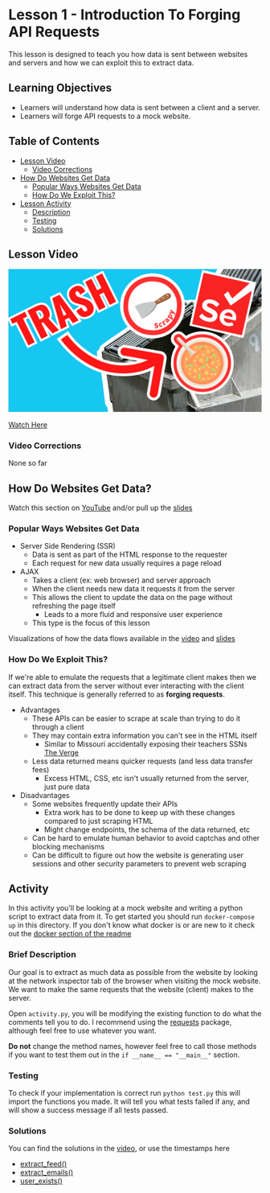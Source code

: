# Lesson 1 - Introduction To Forging API Requests

This lesson is designed to teach you how data is sent between websites and servers and how we can exploit this to extract data.

## Learning Objectives
* Learners will understand how data is sent between a client and a server.
* Learners will forge API requests to a mock website.


## Table of Contents
* [Lesson Video](#lesson-video)
    * [Video Corrections](#video-corrections)
* [How Do Websites Get Data](#how-do-websites-get-data)
    * [Popular Ways Websites Get Data](#popular-ways-websites-get-data)
    * [How Do We Exploit This?](#how-do-we-exploit-this)
* [Lesson Activity](#activity)
    * [Description](#brief-description)
    * [Testing](#testing)
    * [Solutions](#solutions)

## Lesson Video

[![](./thumbnail.png?raw=true)](https://www.youtube.com/watch?v=8GZPQUjd7pk&list=PLmRtxHvzkEE8Ofiy4hnnXSoxw7gs4HOHt)

[Watch Here](https://www.youtube.com/watch?v=8GZPQUjd7pk&list=PLmRtxHvzkEE8Ofiy4hnnXSoxw7gs4HOHt)

### Video Corrections
None so far

## How Do Websites Get Data?

Watch this section on [YouTube](https://www.youtube.com/watch?v=8GZPQUjd7pk&list=PLmRtxHvzkEE8Ofiy4hnnXSoxw7gs4HOHt) and/or pull up the [slides](./slides.pdf)

### Popular Ways Websites Get Data
* Server Side Rendering (SSR)
    * Data is sent as part of the HTML response to the requester
    * Each request for new data usually requires a page reload
* AJAX
    * Takes a client (ex: web browser) and server approach
    * When the client needs new data it requests it from the server
    * This allows the client to update the data on the page without refreshing the page itself
        * Leads to a more fluid and responsive user experience
    * This type is the focus of this lesson

Visualizations of how the data flows available in the [video](https://www.youtube.com/watch?v=8GZPQUjd7pk&list=PLmRtxHvzkEE8Ofiy4hnnXSoxw7gs4HOHt) and [slides](./slides.pdf)

### How Do We Exploit This?

If we're able to emulate the requests that a legitimate client makes then we can extract data from the server without ever interacting with the client itself. This technique is generally referred to as **forging requests**.

* Advantages
    * These APIs can be easier to scrape at scale than trying to do it through a client
    * They may contain extra information you can't see in the HTML itself
        * Similar to Missouri accidentally exposing their teachers SSNs [The Verge](https://www.theverge.com/2021/10/14/22726866/missouri-governor-department-elementary-secondary-education-ssn-vulnerability-disclosure)
    * Less data returned means quicker requests (and less data transfer fees)
        * Excess HTML, CSS, etc isn't usually returned from the server, just pure data
* Disadvantages
    * Some websites frequently update their APIs
        * Extra work has to be done to keep up with these changes compared to just scraping HTML
        * Might change endpoints, the schema of the data returned, etc
    * Can be hard to emulate human behavior to avoid captchas and other blocking mechanisms
    * Can be difficult to figure out how the website is generating user sessions and other security parameters to prevent web scraping

## Activity

In this activity you'll be looking at a mock website and writing a python script to extract data from it. To get started you should run `docker-compose up` in this directory. If you don't know what docker is or are new to it check out the [docker section of the readme](../README.md#how-to-start-the-mock-websites)


### Brief Description

Our goal is to extract as much data as possible from the website by looking at the network inspector tab of the browser when visiting the mock website. We want to make the same requests that the website (client) makes to the server.

Open `activity.py`, you will be modifying the existing function to do what the comments tell you to do. I recommend using the [requests](https://requests.readthedocs.io/en/latest/user/quickstart/) package, although feel free to use whatever you want.

**Do not** change the method names, however feel free to call those methods if you want to test them out in the `if __name__ == "__main__"` section.

### Testing

To check if your implementation is correct run `python test.py` this will import the functions you made. It will tell you what tests failed if any, and will show a success message if all tests passed.

### Solutions

You can find the solutions in the [video](https://youtu.be/8GZPQUjd7pk?list=PLmRtxHvzkEE8Ofiy4hnnXSoxw7gs4HOHt), or use the timestamps here
* [extract_feed()](https://youtu.be/8GZPQUjd7pk?list=PLmRtxHvzkEE8Ofiy4hnnXSoxw7gs4HOHt&t=174)
* [extract_emails()](https://youtu.be/8GZPQUjd7pk?list=PLmRtxHvzkEE8Ofiy4hnnXSoxw7gs4HOHt&t=240)
* [user_exists()](https://youtu.be/8GZPQUjd7pk?list=PLmRtxHvzkEE8Ofiy4hnnXSoxw7gs4HOHt&t=258)